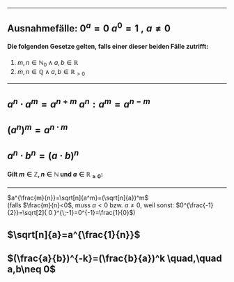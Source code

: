 
---
Ausnahmefälle:
$0^a=0$
$a^0=1 \;,\;a \neq 0$ 
---


#### Die folgenden Gesetze gelten, falls einer dieser beiden Fälle zutrifft:
1. $m,n\in \mathbb{N}_{0}\;\wedge\; a,b\in \mathbb{R}$   
2. $m,n\in \mathbb{Q}\;\wedge\;a,b\in \mathbb{R}_{>0}$
---
$a^{n}\cdot a^{m}=a^{n+m}$
$a^{n} : a^{m}=a^{n-m}$
---
$(a^n)^m=a^{n \cdot m}$
---
$a^n \cdot b^n = (a \cdot b)^n$
---



#### Gilt $m\in \mathbb{Z},n\in \mathbb{N}$ und $a\in \mathbb{R}_{\geq 0}$:
---
$a^{\frac{m}{n}}=\sqrt[n]{a^m}=(\sqrt[n]{a})^m$   
(falls $\frac{m}{n}<0$, muss $a<0$ bzw. $a\neq 0$, weil sonst: $0^{\frac{-1}{2}}=\sqrt[2]{ 0 }^{\;-1}=0^{-1}=\frac{1}{0}$)

$\sqrt[n]{a}=a^{\frac{1}{n}}$
---
$(\frac{a}{b})^{-k}=(\frac{b}{a})^k \quad,\quad a,b\neq 0$
---

